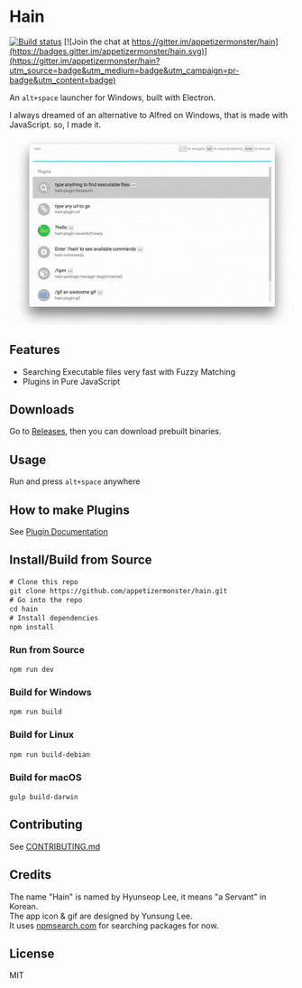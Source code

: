 # Hain
[![Build status](https://ci.appveyor.com/api/projects/status/l4p8r613wckaiqm6?svg=true)](https://ci.appveyor.com/project/appetizermonster/hain)
[![Join the chat at https://gitter.im/appetizermonster/hain](https://badges.gitter.im/appetizermonster/hain.svg)](https://gitter.im/appetizermonster/hain?utm_source=badge&utm_medium=badge&utm_campaign=pr-badge&utm_content=badge)

An `alt+space` launcher for Windows, built with Electron.

I always dreamed of an alternative to Alfred on Windows, that is made with JavaScript.
so, I made it.

<p align="center">
  <img src="docs/images/demo.gif" width="600"/>
</p>

## Features

* Searching Executable files very fast with Fuzzy Matching
* Plugins in Pure JavaScript

## Downloads

Go to [Releases](https://github.com/appetizermonster/Hain/releases), then you can download prebuilt binaries.

## Usage
Run and press `alt+space` anywhere

## How to make Plugins

See [Plugin Documentation](http://appetizermonster.github.io/hain/docs/)

## Install/Build from Source

```shell
# Clone this repo
git clone https://github.com/appetizermonster/hain.git
# Go into the repo
cd hain
# Install dependencies
npm install
```

### Run from Source

```shell
npm run dev
```

### Build for Windows

```shell
npm run build
```

### Build for Linux

```shell
npm run build-debian
```

### Build for macOS

```shell
gulp build-darwin
```

## Contributing
See [CONTRIBUTING.md](CONTRIBUTING.md)  

## Credits
The name "Hain" is named by Hyunseop Lee, it means "a Servant" in Korean.  
The app icon & gif are designed by Yunsung Lee.  
It uses [npmsearch.com](https://github.com/solids/npmsearch) for searching packages for now.  

## License
MIT
